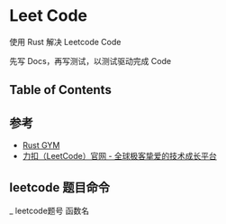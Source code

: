 # Leet Code

使用 Rust 解决 Leetcode Code 

先写 Docs，再写测试，以测试驱动完成 Code

## Table of Contents


## 参考

- [Rust GYM](https://rustgym.com/)
- [力扣（LeetCode）官网 - 全球极客挚爱的技术成长平台](https://leetcode.cn)

## leetcode 题目命令

_ leetcode题号 函数名
